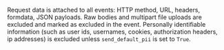 Request data is attached to all events: HTTP method, URL, headers, formdata, JSON payloads. Raw bodies and multipart file uploads are excluded and marked as excluded in the event. Personally identifiable information (such as user ids, usernames, cookies, authorization headers, ip addresses) is excluded unless ``send_default_pii`` is set to ``True``.
